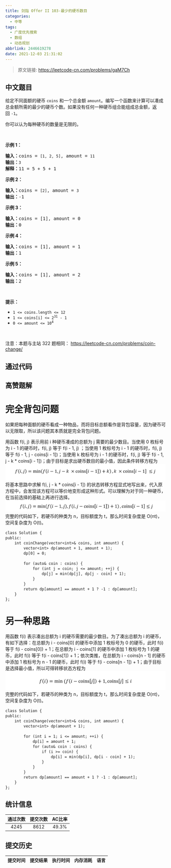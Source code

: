 ```yaml
---
title: 剑指 Offer II 103-最少的硬币数目
categories:
  - 中等
tags:
  - 广度优先搜索
  - 数组
  - 动态规划
abbrlink: 2446619278
date: 2021-12-03 21:31:02
---
```


> 原文链接: https://leetcode-cn.com/problems/gaM7Ch




## 中文题目
<div><p>给定不同面额的硬币 <code>coins</code> 和一个总金额 <code>amount</code>。编写一个函数来计算可以凑成总金额所需的最少的硬币个数。如果没有任何一种硬币组合能组成总金额，返回&nbsp;<code>-1</code>。</p>

<p>你可以认为每种硬币的数量是无限的。</p>

<p>&nbsp;</p>

<p><strong>示例&nbsp;1：</strong></p>

<pre>
<strong>输入：</strong>coins = <code>[1, 2, 5]</code>, amount = <code>11</code>
<strong>输出：</strong><code>3</code> 
<strong>解释：</strong>11 = 5 + 5 + 1</pre>

<p><strong>示例 2：</strong></p>

<pre>
<strong>输入：</strong>coins = <code>[2]</code>, amount = <code>3</code>
<strong>输出：</strong>-1</pre>

<p><strong>示例 3：</strong></p>

<pre>
<strong>输入：</strong>coins = [1], amount = 0
<strong>输出：</strong>0
</pre>

<p><strong>示例 4：</strong></p>

<pre>
<strong>输入：</strong>coins = [1], amount = 1
<strong>输出：</strong>1
</pre>

<p><strong>示例 5：</strong></p>

<pre>
<strong>输入：</strong>coins = [1], amount = 2
<strong>输出：</strong>2
</pre>

<p>&nbsp;</p>

<p><strong>提示：</strong></p>

<ul>
	<li><code>1 &lt;= coins.length &lt;= 12</code></li>
	<li><code>1 &lt;= coins[i] &lt;= 2<sup>31</sup> - 1</code></li>
	<li><code>0 &lt;= amount &lt;= 10<sup>4</sup></code></li>
</ul>

<p>&nbsp;</p>

<p><meta charset="UTF-8" />注意：本题与主站 322&nbsp;题相同：&nbsp;<a href="https://leetcode-cn.com/problems/coin-change/">https://leetcode-cn.com/problems/coin-change/</a></p>
</div>

## 通过代码
<RecoDemo>
</RecoDemo>


## 高赞题解
# **完全背包问题**
如果把每种面额的硬币看成一种物品，而将目标总额看作是背包容量，因为硬币可以无限取，所以该问题其本质就是完全背包问题。

用函数 f(i, j) 表示用前 i 种硬币凑成的总额为 j 需要的最少数目。当使用 0 枚标号为 i - 1 的硬币时，f(i, j) 等于 f(i - 1, j) ；当使用 1 枚标号为 i - 1 的硬币时，f(i, j) 等于 f(i - 1, j - coins[i - 1])；当使用 k 枚标号为 i - 1 的硬币时，f(i, j) 等于 f(i - 1, j - k * coins[i - 1])；由于目标是求出硬币数目的最小值，因此条件转移方程为
![image.png](../images/gaM7Ch-0.png)
将基本思路中求解 f(i, j - k * coins[i - 1]) 的状态转移方程显式地写出来，代入原方程中，会发现该方程可以等价地变形成这种形式。可以理解为对于同一种硬币，在当前选择的基础上再进行选择。
![image.png](../images/gaM7Ch-1.png)
完整的代码如下，若硬币的种类为 n，目标额度为 t，那么时间复杂度是 O(nt)，空间复杂度为 O(t)。
```
class Solution {
public:
    int coinChange(vector<int>& coins, int amount) {
        vector<int> dp(amount + 1, amount + 1);
        dp[0] = 0;

        for (auto& coin : coins) {
            for (int j = coin; j <= amount; ++j) {
                dp[j] = min(dp[j], dp[j - coin] + 1);
            }
        }
        return dp[amount] == amount + 1 ? -1 : dp[amount];
    }
};
```
# **另一种思路**
用函数 f(i) 表示凑出总额为 i 的硬币需要的最少数目。为了凑出总额为 i 的硬币，有如下选择：在总额为 i - coins[0] 的硬币中添加 1 枚标号为 0 的硬币，此时 f(i) 等于 f(i - coins[0]) + 1；在总额为 i - coins[1] 的硬币中添加 1 枚标号为 1 的硬币，此时 f(i) 等于 f(i - coins[1]) + 1；依次类推，在总额为 i - coins[n - 1] 的硬币中添加 1 枚标号为 n - 1 的硬币，此时 f(i) 等于 f(i - coins[n - 1]) + 1；由于目标是选择最小值，所以可得转移状态方程为
![image.png](../images/gaM7Ch-2.png)
完整的代码如下，若硬币的种类为 n，目标额度为 t，那么时间复杂度是 O(nt)，空间复杂度为 O(t)。

```
class Solution {
public:
    int coinChange(vector<int>& coins, int amount) {
        vector<int> dp(amount + 1);

        for (int i = 1; i <= amount; ++i) {
            dp[i] = amount + 1;
            for (auto& coin : coins) {
                if (i >= coin) {
                    dp[i] = min(dp[i], dp[i - coin] + 1);
                }
            }
        }
        return dp[amount] == amount + 1 ? -1 : dp[amount];
    }
};
```



## 统计信息
| 通过次数 | 提交次数 | AC比率 |
| :------: | :------: | :------: |
|    4245    |    8612    |   49.3%   |

## 提交历史
| 提交时间 | 提交结果 | 执行时间 |  内存消耗  | 语言 |
| :------: | :------: | :------: | :--------: | :--------: |
